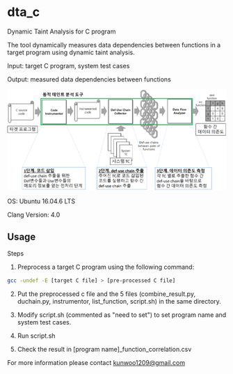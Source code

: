 # dta_c
Dynamic Taint Analysis for C program

The tool dynamically measures data dependencies between functions in a target program using dynamic taint analysis.

Input: target C program, system test cases

Output: measured data dependencies between functions

![](dta.png)

OS: Ubuntu 16.04.6 LTS

Clang Version: 4.0

## Usage

Steps

1. Preprocess a target C program using the following command: 

```sh
gcc -undef -E [target C file] > [pre-processed C file]
```

2. Put the preprocessed c file and the 5 files (combine_result.py, duchain.py, instrumentor, list_function, script.sh) in the same directory.

2. Modify script.sh (commented as "need to set") to set program name and system test cases.

3. Run script.sh

4. Check the result in [program name]_function_correlation.csv



For more information please contact kunwoo1209@gmail.com
